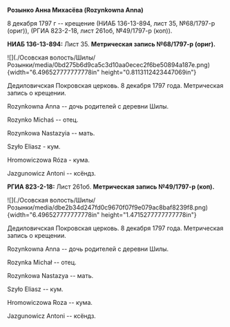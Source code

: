 **Розынко Анна Михасёва (Rozynkowna Anna)**

8 декабря 1797 г -- крещение (НИАБ 136-13-894, лист 35, №68/1797-р
(ориг)), (РГИА 823-2-18, лист 261об, №49/1797-р (коп)).

**НИАБ 136-13-894:** Лист 35. **Метрическая запись №68/1797-р (ориг).**

![](./Осовская волость/Шилы/Розынки/media/0bd275b6d9ca5c3d10aa0ecec2f6be50894a187e.png){width="6.496527777777778in"
height="0.8113112423447069in"}

Дедиловичская Покровская церковь. 8 декабря 1797 года. Метрическая
запись о крещении.

Rozynkowna Anna -- дочь родителей с деревни Шилы.

Rozynko Michaś -- отец.

Rozynkowa Nastazyia -- мать.

Szyło Eliasz - кум.

Hromowiczowa Róza - кума.

Jazgunowicz Antoni -- ксёндз.

**РГИА 823-2-18:** Лист 261об. **Метрическая запись №49/1797-р (коп).**

![](./Осовская волость/Шилы/Розынки/media/dbe2b34d247fd0c9670f07f9e079ac8baf8239f8.png){width="6.496527777777778in"
height="1.4715277777777778in"}

Дедиловичская Покровская церковь. 8 декабря 1797 года. Метрическая
запись о крещении.

Rozynkowna Anna -- дочь родителей с деревни Шилы.

Rozynka Michał -- отец.

Rozynkowa Nastazya -- мать.

Szyło Eliasz -- кум.

Hromowiczowa Roza -- кума.

Jazgunowicz Antoni -- ксёндз.

